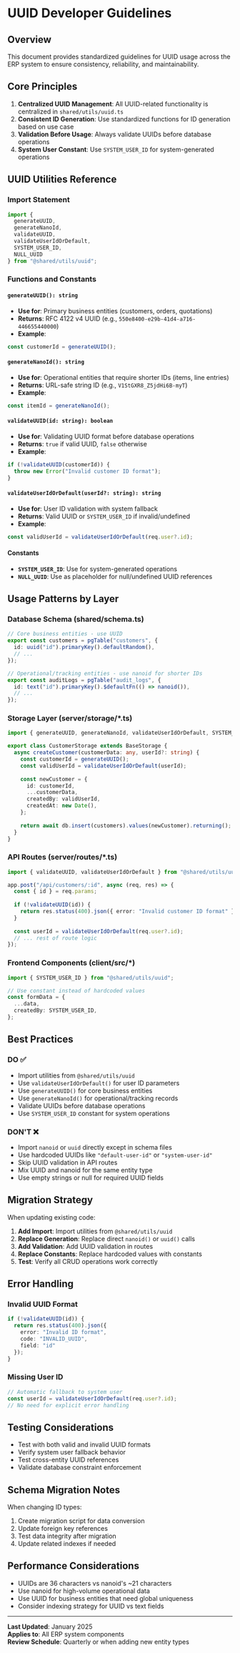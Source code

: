 # UUID Developer Guidelines

## Overview

This document provides standardized guidelines for UUID usage across the ERP system to ensure consistency, reliability, and maintainability.

## Core Principles

1. **Centralized UUID Management**: All UUID-related functionality is centralized in `shared/utils/uuid.ts`
2. **Consistent ID Generation**: Use standardized functions for ID generation based on use case
3. **Validation Before Usage**: Always validate UUIDs before database operations
4. **System User Constant**: Use `SYSTEM_USER_ID` for system-generated operations

## UUID Utilities Reference

### Import Statement
```typescript
import { 
  generateUUID, 
  generateNanoId, 
  validateUUID, 
  validateUserIdOrDefault, 
  SYSTEM_USER_ID,
  NULL_UUID 
} from "@shared/utils/uuid";
```

### Functions and Constants

#### `generateUUID(): string`
- **Use for**: Primary business entities (customers, orders, quotations)
- **Returns**: RFC 4122 v4 UUID (e.g., `550e8400-e29b-41d4-a716-446655440000`)
- **Example**: 
```typescript
const customerId = generateUUID();
```

#### `generateNanoId(): string` 
- **Use for**: Operational entities that require shorter IDs (items, line entries)
- **Returns**: URL-safe string ID (e.g., `V1StGXR8_Z5jdHi6B-myT`)
- **Example**:
```typescript
const itemId = generateNanoId();
```

#### `validateUUID(id: string): boolean`
- **Use for**: Validating UUID format before database operations
- **Returns**: `true` if valid UUID, `false` otherwise
- **Example**:
```typescript
if (!validateUUID(customerId)) {
  throw new Error("Invalid customer ID format");
}
```

#### `validateUserIdOrDefault(userId?: string): string`
- **Use for**: User ID validation with system fallback
- **Returns**: Valid UUID or `SYSTEM_USER_ID` if invalid/undefined
- **Example**:
```typescript
const validUserId = validateUserIdOrDefault(req.user?.id);
```

#### Constants
- **`SYSTEM_USER_ID`**: Use for system-generated operations
- **`NULL_UUID`**: Use as placeholder for null/undefined UUID references

## Usage Patterns by Layer

### Database Schema (shared/schema.ts)
```typescript
// Core business entities - use UUID
export const customers = pgTable("customers", {
  id: uuid("id").primaryKey().defaultRandom(),
  // ...
});

// Operational/tracking entities - use nanoid for shorter IDs
export const auditLogs = pgTable("audit_logs", {
  id: text("id").primaryKey().$defaultFn(() => nanoid()),
  // ...
});
```

### Storage Layer (server/storage/*.ts)
```typescript
import { generateUUID, generateNanoId, validateUserIdOrDefault, SYSTEM_USER_ID } from "@shared/utils/uuid";

export class CustomerStorage extends BaseStorage {
  async createCustomer(customerData: any, userId?: string) {
    const customerId = generateUUID();
    const validUserId = validateUserIdOrDefault(userId);
    
    const newCustomer = {
      id: customerId,
      ...customerData,
      createdBy: validUserId,
      createdAt: new Date(),
    };
    
    return await db.insert(customers).values(newCustomer).returning();
  }
}
```

### API Routes (server/routes/*.ts)
```typescript
import { validateUUID, validateUserIdOrDefault } from "@shared/utils/uuid";

app.post("/api/customers/:id", async (req, res) => {
  const { id } = req.params;
  
  if (!validateUUID(id)) {
    return res.status(400).json({ error: "Invalid customer ID format" });
  }
  
  const userId = validateUserIdOrDefault(req.user?.id);
  // ... rest of route logic
});
```

### Frontend Components (client/src/*)
```typescript
import { SYSTEM_USER_ID } from "@shared/utils/uuid";

// Use constant instead of hardcoded values
const formData = {
  ...data,
  createdBy: SYSTEM_USER_ID,
};
```

## Best Practices

### DO ✅
- Import utilities from `@shared/utils/uuid`
- Use `validateUserIdOrDefault()` for user ID parameters
- Use `generateUUID()` for core business entities
- Use `generateNanoId()` for operational/tracking records
- Validate UUIDs before database operations
- Use `SYSTEM_USER_ID` constant for system operations

### DON'T ❌
- Import `nanoid` or `uuid` directly except in schema files
- Use hardcoded UUIDs like `"default-user-id"` or `"system-user-id"`
- Skip UUID validation in API routes
- Mix UUID and nanoid for the same entity type
- Use empty strings or null for required UUID fields

## Migration Strategy

When updating existing code:

1. **Add Import**: Import utilities from `@shared/utils/uuid`
2. **Replace Generation**: Replace direct `nanoid()` or `uuid()` calls
3. **Add Validation**: Add UUID validation in routes
4. **Replace Constants**: Replace hardcoded values with constants
5. **Test**: Verify all CRUD operations work correctly

## Error Handling

### Invalid UUID Format
```typescript
if (!validateUUID(id)) {
  return res.status(400).json({ 
    error: "Invalid ID format",
    code: "INVALID_UUID",
    field: "id"
  });
}
```

### Missing User ID
```typescript
// Automatic fallback to system user
const userId = validateUserIdOrDefault(req.user?.id);
// No need for explicit error handling
```

## Testing Considerations

- Test with both valid and invalid UUID formats
- Verify system user fallback behavior
- Test cross-entity UUID references
- Validate database constraint enforcement

## Schema Migration Notes

When changing ID types:
1. Create migration script for data conversion
2. Update foreign key references
3. Test data integrity after migration
4. Update related indexes if needed

## Performance Considerations

- UUIDs are 36 characters vs nanoid's ~21 characters
- Use nanoid for high-volume operational data
- Use UUID for business entities that need global uniqueness
- Consider indexing strategy for UUID vs text fields

---

**Last Updated**: January 2025  
**Applies to**: All ERP system components  
**Review Schedule**: Quarterly or when adding new entity types